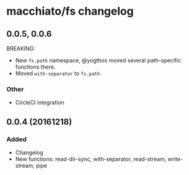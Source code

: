 # macchiato/fs changelog

## 0.0.5, 0.0.6

BREAKING:
- New `fs.path` namespace, @yogthos moved several path-specific functions there.
- Moved `with-separator` to `fs.path`

### Other

- CircleCI integration

## 0.0.4 (20161218)

### Added
- Changelog
- New functions: read-dir-sync, with-separator, read-stream, write-stream, pipe